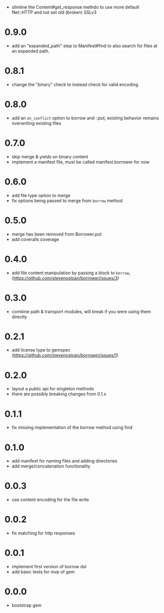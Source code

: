 - slimline the Content#get_response methdo to use more default Net::HTTP and not set old (broken) SSLv3

# 0.9.0
- add an "expanded_path" step to Manifest#find to also search for files at an expanded path.

# 0.8.1
- change the "binary" check to instead check for valid encoding

# 0.8.0
- add an `on_conflict` option to borrow and ::put, existing behavior remains overwriting existing files

# 0.7.0
- skip merge & yields on binary content
- implement a manifest file, must be called manifest.borrower for now

# 0.6.0
- add file type option to merge
- fix options being passed to merge from `borrow` method

# 0.5.0
- merge has been removed from Borrower.put
- add coveralls coverage

# 0.4.0
- add file content manipulation by passing a block to `borrow`, (https://github.com/stevenosloan/borrower/issues/3)

# 0.3.0
- combine path & transport modules, will break if you were using them directly

# 0.2.1
- add license type to gemspec (https://github.com/stevenosloan/borrower/issues/1)

# 0.2.0
- layout a public api for singleton methods
- there are possibly breaking changes from 0.1.x

# 0.1.1
- fix missing implementation of the borrow method using find

# 0.1.0
- add manifest for naming files and adding directories
- add merge/concatenation functionality

# 0.0.3
- use content encoding for the file write

# 0.0.2
- fix matching for http responses

# 0.0.1
- implement first version of borrow dsl
- add basic tests for mvp of gem

# 0.0.0
- bootstrap gem